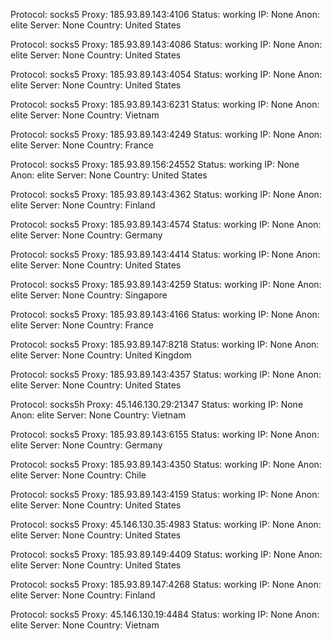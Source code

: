Protocol: socks5
Proxy: 185.93.89.143:4106
Status: working
IP: None
Anon: elite
Server: None
Country: United States

Protocol: socks5
Proxy: 185.93.89.143:4086
Status: working
IP: None
Anon: elite
Server: None
Country: United States

Protocol: socks5
Proxy: 185.93.89.143:4054
Status: working
IP: None
Anon: elite
Server: None
Country: United States

Protocol: socks5
Proxy: 185.93.89.143:6231
Status: working
IP: None
Anon: elite
Server: None
Country: Vietnam

Protocol: socks5
Proxy: 185.93.89.143:4249
Status: working
IP: None
Anon: elite
Server: None
Country: France

Protocol: socks5
Proxy: 185.93.89.156:24552
Status: working
IP: None
Anon: elite
Server: None
Country: United States

Protocol: socks5
Proxy: 185.93.89.143:4362
Status: working
IP: None
Anon: elite
Server: None
Country: Finland

Protocol: socks5
Proxy: 185.93.89.143:4574
Status: working
IP: None
Anon: elite
Server: None
Country: Germany

Protocol: socks5
Proxy: 185.93.89.143:4414
Status: working
IP: None
Anon: elite
Server: None
Country: United States

Protocol: socks5
Proxy: 185.93.89.143:4259
Status: working
IP: None
Anon: elite
Server: None
Country: Singapore

Protocol: socks5
Proxy: 185.93.89.143:4166
Status: working
IP: None
Anon: elite
Server: None
Country: France

Protocol: socks5
Proxy: 185.93.89.147:8218
Status: working
IP: None
Anon: elite
Server: None
Country: United Kingdom

Protocol: socks5
Proxy: 185.93.89.143:4357
Status: working
IP: None
Anon: elite
Server: None
Country: United States

Protocol: socks5h
Proxy: 45.146.130.29:21347
Status: working
IP: None
Anon: elite
Server: None
Country: Vietnam

Protocol: socks5
Proxy: 185.93.89.143:6155
Status: working
IP: None
Anon: elite
Server: None
Country: Germany

Protocol: socks5
Proxy: 185.93.89.143:4350
Status: working
IP: None
Anon: elite
Server: None
Country: Chile

Protocol: socks5
Proxy: 185.93.89.143:4159
Status: working
IP: None
Anon: elite
Server: None
Country: United States

Protocol: socks5
Proxy: 45.146.130.35:4983
Status: working
IP: None
Anon: elite
Server: None
Country: United States

Protocol: socks5
Proxy: 185.93.89.149:4409
Status: working
IP: None
Anon: elite
Server: None
Country: United States

Protocol: socks5
Proxy: 185.93.89.147:4268
Status: working
IP: None
Anon: elite
Server: None
Country: Finland

Protocol: socks5
Proxy: 45.146.130.19:4484
Status: working
IP: None
Anon: elite
Server: None
Country: Vietnam

